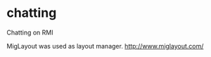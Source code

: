 chatting
========

Chatting on RMI

MigLayout was used as layout manager. http://www.miglayout.com/
